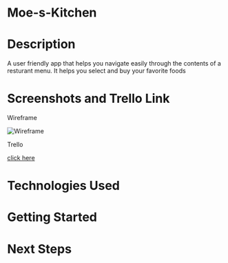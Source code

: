 # Moe-s-Kitchen

<h1> Description </h1>
<p> A user friendly app that helps you navigate easily through the contents of a resturant menu. It helps you select and buy your favorite foods </p>

<h1> Screenshots and Trello Link </h1>

<p> Wireframe </p>

 <img src="https://i.imgur.com/vmkglKd.png" alt= "Wireframe">
 
 <p> Trello </p>
 <a href="https://trello.com/b/rq6NjP0P/moes-kitchen"> click here</a>
 
 <h1> Technologies Used </h1>
 
 
 
 
 <h1> Getting Started </h1>
 
 
 <h1> Next Steps </h1>
